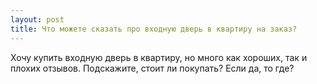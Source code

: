 ```yaml
---
layout: post 
title: Что можете сказать про входную дверь в квартиру на заказ? 
--- 
```

Хочу купить входную дверь в квартиру, но много как хороших, так и плохих отзывов. Подскажите, стоит ли покупать? Если да, то где?